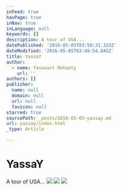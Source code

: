 ```yaml
---
inFeed: true
hasPage: true
inNav: true
inLanguage: null
keywords: []
description: A tour of USA...
datePublished: '2016-05-05T03:50:31.323Z'
dateModified: '2016-05-05T03:49:54.845Z'
title: YassaY
author:
  - name: Yasowant Mohanty
    url: ''
authors: []
publisher:
  name: null
  domain: null
  url: null
  favicon: null
starred: true
sourcePath: _posts/2016-05-05-yassay.md
url: yassay/index.html
_type: Article

---
```

# YassaY

A tour of USA...
![](https://the-grid-user-content.s3-us-west-2.amazonaws.com/b821177c-f985-41e4-81ad-667ac64672cc.jpg)
![](https://s3-us-west-2.amazonaws.com/the-grid-img/p/77b9a42f991af00c3da893ab6936a12745355359.jpg)
![](https://s3-us-west-2.amazonaws.com/the-grid-img/p/50bb85bb065b2cc39974562eb26b21b1040ef284.jpg)